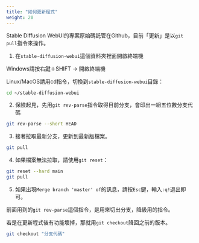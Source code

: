 ```yaml
---
title: "如何更新程式"
weight: 20
---
```


Stable Diffusion WebUI的專案原始碼託管在Github，目前「更新」是以`git pull`指令來操作。

1. 在`stable-diffusion-webui`這個資料夾裡面開啟終端機

Windows請按右鍵＋SHIFT → 開啟終端機

Linux/MacOS請用cd指令，切換到`stable-diffusion-webui`目錄：
```bash
cd ~/stable-diffusion-webui
```

2. 保險起見，先用`git rev-parse`指令取得目前分支，會印出一組五位數分支代碼
```bash
git rev-parse --short HEAD
```

3. 接著拉取最新分支，更新到最新版檔案。
```bash
git pull
```

4. 如果檔案無法拉取，請使用`git reset`：
```bash
git reset --hard main
git pull
```

5. 如果出現`Merge branch 'master' of`的訊息，請按`Esc`鍵，輸入`:q!`退出即可。


前面用到的`git rev-parse`這個指令，是用來切出分支，降級用的指令。

若是在更新程式後有功能壞掉，那就用`git checkout`降回之前的版本。
```bash
git checkout "分支代碼"
```
